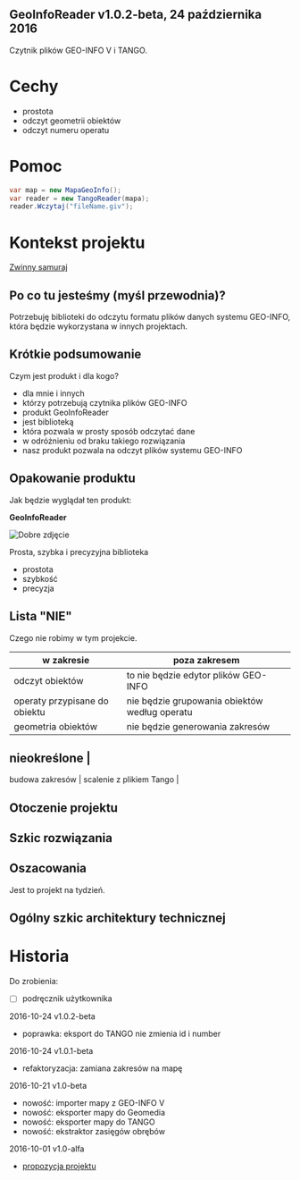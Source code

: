 GeoInfoReader v1.0.2-beta, 24 października 2016
---
Czytnik plików GEO-INFO V i TANGO.

# Cechy

* prostota
* odczyt geometrii obiektów
* odczyt numeru operatu

# Pomoc
```c#
var map = new MapaGeoInfo();
var reader = new TangoReader(mapa);
reader.Wczytaj("fileName.giv");
```

# Kontekst projektu

[Zwinny samuraj](https://docs.google.com/document/d/1KzQ8RNV6Y0hWGIU8NrvJ5ZppsC9On_1ciJ9LptcwHBM/edit?usp=sharing)

## Po co tu jesteśmy (myśl przewodnia)?

Potrzebuję biblioteki do odczytu formatu plików danych systemu GEO-INFO, która będzie wykorzystana w innych projektach.

## Krótkie podsumowanie

Czym jest produkt i dla kogo?

* dla mnie i innych
* którzy potrzebują czytnika plików GEO-INFO
* produkt GeoInfoReader
* jest biblioteką
* która pozwala w prosty sposób odczytać dane
* w odróżnieniu od braku takiego rozwiązania
* nasz produkt pozwala na odczyt plików systemu GEO-INFO

## Opakowanie produktu

Jak będzie wyglądał ten produkt:

**GeoInfoReader**
	
![Dobre zdjęcie](GeoInfoReader/Map.ico)

Prosta, szybka i precyzyjna biblioteka
	
* prostota
* szybkość
* precyzja
	
## Lista "NIE"

Czego nie robimy w tym projekcie.

w zakresie | poza zakresem
--------------- | -----------------------------------
odczyt obiektów | to nie będzie edytor plików GEO-INFO
operaty przypisane do obiektu | nie będzie grupowania obiektów według operatu
geometria obiektów | nie będzie generowania zakresów

nieokreślone | 
--------------
budowa zakresów | 
scalenie z plikiem Tango | 

## Otoczenie projektu

## Szkic rozwiązania

## Oszacowania

Jest to projekt na tydzień.

## Ogólny szkic architektury technicznej

# Historia

Do zrobienia:

- [ ] podręcznik użytkownika

2016-10-24 v1.0.2-beta

* poprawka: eksport do TANGO nie zmienia id i number

2016-10-24 v1.0.1-beta

* refaktoryzacja: zamiana zakresów na mapę

2016-10-21 v1.0-beta

* nowość: importer mapy z GEO-INFO V
* nowość: eksporter mapy do Geomedia
* nowość: eksporter mapy do TANGO
* nowość: ekstraktor zasięgów obrębów

2016-10-01 v1.0-alfa

* [propozycja projektu](https://docs.google.com/document/d/1O7EHPSBacFY5yFfxNs8UU7O_whekDUPvDwXJXS3iZh0/edit?usp=sharing)
